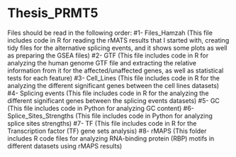 # Thesis_PRMT5
Files should be read in the following order:
#1- Files_Hamzah (This file includes code in R for reading the rMATS results that I started with, creating tidy files for the alternative splicing events, and it shows some plots as well as preparing the GSEA files)
#2- GTF (This file includes code in R for analyzing the human genome GTF file and extracting the relative information from it for the affected/unaffected genes, as well as statistical tests for each feature) 
#3- Cell_Lines (This file includes code in R for the analyzing the different significant genes between the cell lines datasets)
#4- Splicing events (This file includes code in R for the analyzing the different significant genes between the splicing events datasets) 
#5- GC (This file includes code in Python for analyzing GC content)
#6- Splice_Sites_Strengths (This file includes code in Python for analyzing splice sites strengths)
#7- TF (This file includes code in R for the Transcription factor (TF) gene sets analysis)
#8- rMAPS (This folder includes R code files for analyzing RNA-binding protein (RBP) motifs in different datasets using rMAPS results)
